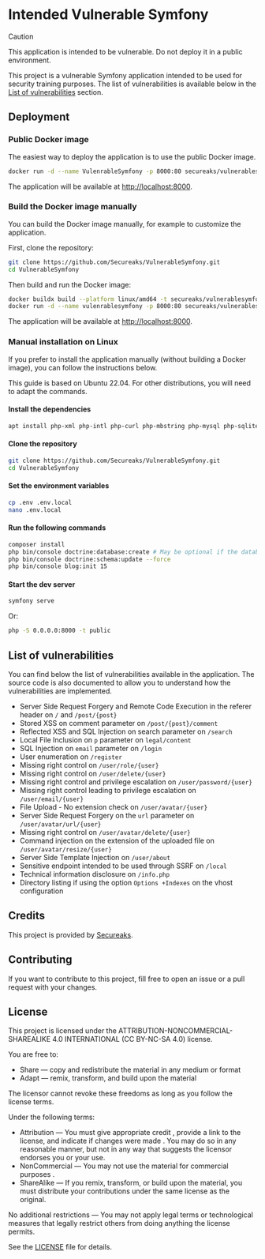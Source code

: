 # Intended Vulnerable Symfony

> [!CAUTION]
> This application is intended to be vulnerable. Do not deploy it in a public environment.

This project is a vulnerable Symfony application intended to be used for security training purposes. The list of 
vulnerabilities is available below in the [List of vulnerabilities](#list-of-vulnerabilities) section.

## Deployment

### Public Docker image

The easiest way to deploy the application is to use the public Docker image.

```bash
docker run -d --name VulenrableSymfony -p 8000:80 secureaks/vulnerablesymfony:latest
```

The application will be available at [http://localhost:8000](http://localhost:8000).

### Build the Docker image manually

You can build the Docker image manually, for example to customize the application.

First, clone the repository:

```bash
git clone https://github.com/Secureaks/VulnerableSymfony.git
cd VulnerableSymfony
```

Then build and run the Docker image:

```bash
docker buildx build --platform linux/amd64 -t secureaks/vulnerablesymfony:latest . --progress=plain
docker run -d --name vulenrablesymfony -p 8000:80 secureaks/vulnerablesymfony:latest
```

The application will be available at [http://localhost:8000](http://localhost:8000).

### Manual installation on Linux

If you prefer to install the application manually (without building a Docker image), you can follow the instructions below.

This guide is based on Ubuntu 22.04. For other distributions, you will need to adapt the commands.

#### Install the dependencies

```bash
apt install php-xml php-intl php-curl php-mbstring php-mysql php-sqlite3 php-zip php-gd php-imagick
```

#### Clone the repository

```bash
git clone https://github.com/Secureaks/VulnerableSymfony.git
cd VulnerableSymfony
```

#### Set the environment variables

```bash
cp .env .env.local
nano .env.local
```

#### Run the following commands

```bash
composer install
php bin/console doctrine:database:create # May be optional if the database already exists
php bin/console doctrine:schema:update --force
php bin/console blog:init 15
```

#### Start the dev server

```bash
symfony serve
```

Or:

```bash
php -S 0.0.0.0:8000 -t public
```

## List of vulnerabilities

You can find below the list of vulnerabilities available in the application. The source code is also documented to allow
you to understand how the vulnerabilities are implemented.

- Server Side Request Forgery and Remote Code Execution in the referer header on `/` and `/post/{post}`
- Stored XSS on comment parameter on `/post/{post}/comment`
- Reflected XSS and SQL Injection on search parameter on `/search`
- Local File Inclusion on `p` parameter on `legal/content`
- SQL Injection on `email` parameter on `/login`
- User enumeration on `/register`
- Missing right control on `/user/role/{user}`
- Missing right control on `/user/delete/{user}`
- Missing right control and privilege escalation on `/user/password/{user}`
- Missing right control leading to privilege escalation on `/user/email/{user}`
- File Upload - No extension check on `/user/avatar/{user}`
- Server Side Request Forgery on the `url` parameter on `/user/avatar/url/{user}`
- Missing right control on `/user/avatar/delete/{user}`
- Command injection on the extension of the uploaded file on `/user/avatar/resize/{user}`
- Server Side Template Injection on `/user/about`
- Sensitive endpoint intended to be used through SSRF on `/local`
- Technical information disclosure on `/info.php`
- Directory listing if using the option `Options +Indexes` on the vhost configuration

## Credits

This project is provided by [Secureaks](https://secureaks.com).

## Contributing

If you want to contribute to this project, fill free to open an issue or a pull request with your changes.

## License

This project is licensed under the ATTRIBUTION-NONCOMMERCIAL-SHAREALIKE 4.0 INTERNATIONAL (CC BY-NC-SA 4.0) license. 

You are free to:

- Share — copy and redistribute the material in any medium or format
- Adapt — remix, transform, and build upon the material

The licensor cannot revoke these freedoms as long as you follow the license terms.

Under the following terms:

- Attribution — You must give appropriate credit , provide a link to the license, and indicate if changes were made . You may do so in any reasonable manner, but not in any way that suggests the licensor endorses you or your use.
- NonCommercial — You may not use the material for commercial purposes .
- ShareAlike — If you remix, transform, or build upon the material, you must distribute your contributions under the same license as the original.

No additional restrictions — You may not apply legal terms or technological measures that legally restrict others from doing anything the license permits.

See the [LICENSE](LICENSE) file for details.

